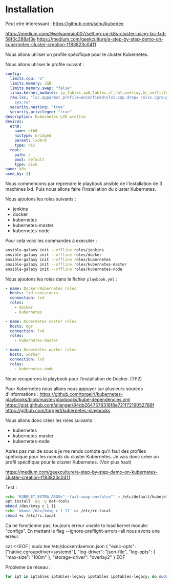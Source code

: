 # Installation

Peut etre interessant : https://github.com/schu/kubedee

https://medium.com/@selvamraju007/setting-up-k8s-cluster-using-lxc-lxd-58f0c288af3e
https://medium.com/geekculture/a-step-by-step-demo-on-kubernetes-cluster-creation-f183823c0411

Nous allons utiliser un profile spécifique pour le cluster Kubernetes. 

Nous allons utiliser le profile suivant :

```yaml
config:
  limits.cpu: "2"
  limits.memory: 2GB
  limits.memory.swap: "false"
  linux.kernel_modules: ip_tables,ip6_tables,nf_nat,overlay,br_netfilter
  raw.lxc: "lxc.apparmor.profile=unconfined\nlxc.cap.drop= \nlxc.cgroup.devices.allow=a\nlxc.mount.auto=proc:rw
    sys:rw"
  security.nesting: "true"
  security.privileged: "true"
description: Kubernetes LXD profile
devices:
  eth0:
    name: eth0
    nictype: bridged
    parent: lxdbr0
    type: nic
  root:
    path: /
    pool: default
    type: disk
name: k8s
used_by: []
```


Nous commencons par reprendre le playbook ansible de l'installation de 3 machines lxd. Puis nous allons faire l'installation du cluster Kubernetes.

Nous ajoutons les roles suivants :

- jenkins
- docker
- kubernetes
- kubernetes-master
- kubernetes-node

Pour cela voici les commandes à executer :

```bash 
ansible-galaxy init --offline roles/jenkins
ansible-galaxy init --offline roles/docker
ansible-galaxy init --offline roles/kubernetes
ansible-galaxy init --offline roles/kubernetes-master
ansible-galaxy init --offline roles/kubernetes-node
```

Nous ajoutons les roles dans le fichier `playbook.yml` :

```yaml
- name: Docker/Kubernetes roles
  hosts: lxd_containers
  connection: lxd
  roles:
    - docker
    - kubernetes

- name: Kubernetes master roles
  hosts: mgr
  connection: lxd
  roles:
    - kubernetes-master

- name: Kubernetes worker roles
  hosts: worker
  connection: lxd
  roles:
    - kubernetes-node
```

Nous recuperons le playbook pour l'installation de Docker. (TP2)

Pour Kubernetes nous allons nous appuyer sur plusieurs sources d'informations :
https://github.com/torgeirl/kubernetes-playbooks/blob/master/playbooks/kube-dependencies.yml
https://gist.github.com/allanger/84db2647578316f8e721f7219052788f
https://github.com/torgeirl/kubernetes-playbooks

Nous allons donc créer les roles suivants :

- kubernetes
- kubernetes-master
- kubernetes-node

Après pas mal de soucis je me rends compte qu'il faut des profiles spéficique pour les noeuds du cluster Kubernetes. Je vais donc créer un profil spécifique pour le cluster Kubernetes. (Voir plus haut)

https://medium.com/geekculture/a-step-by-step-demo-on-kubernetes-cluster-creation-f183823c0411

Test :
```bash
echo 'KUBELET_EXTRA_ARGS="--fail-swap-on=false"' > /etc/default/kubeletsystemctl restart kubelet
apt install -qq -y net-tools
mknod /dev/kmsg c 1 11
echo 'mknod /dev/kmsg c 1 11' >> /etc/rc.local
chmod +x /etc/rc.local

```
Ca ne fonctionne pas, toujours erreur unable to load kernel module: "configs". 
En mettant le flag --ignore-preflight-errors=all nous avons une erreur.

cat <<EOF | sudo tee /etc/docker/daemon.json
{
"exec-opts": ["native.cgroupdriver=systemd"],
"log-driver": "json-file",
"log-opts": {
"max-size": "100m"
},
"storage-driver": "overlay2"
}
EOF

Probleme de réseau :
```bash
for ipt in iptables iptables-legacy ip6tables ip6tables-legacy; do sudo $ipt --flush; sudo $ipt --flush -t nat; sudo $ipt --delete-chain; sudo $ipt --delete-chain -t nat; sudo $ipt -P FORWARD ACCEPT; sudo $ipt -P INPUT ACCEPT; sudo $ipt -P OUTPUT ACCEPT; done
```
